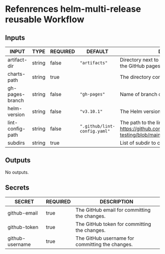 # Refenrences helm-multi-release reusable Workflow
## Inputs

<!-- AUTO-DOC-INPUT:START - Do not remove or modify this section -->

|      INPUT       |  TYPE  | REQUIRED |           DEFAULT            |                                                        DESCRIPTION                                                         |
|------------------|--------|----------|------------------------------|----------------------------------------------------------------------------------------------------------------------------|
|   artifact-dir   | string |  false   |        `"artifacts"`         |                       Directory next to `charts-path` for preparation of the GitHub pages artifact.                        |
|   charts-path    | string |   true   |                              |                                        The directory containing the Helm chart(s).                                         |
| gh-pages-branch  | string |  false   |         `"gh-pages"`         |                                          Name of branch containing the artifacts                                           |
|   helm-version   | string |  false   |         `"v3.10.1"`          |                                                     The Helm version.                                                      |
| lint-config-path | string |  false   | `".github/lint-config.yaml"` | The path to the lint configuration file (See https://github.com/helm/chart-testing/blob/main/pkg/config/test_config.yaml). |
|     subdirs      | string |   true   |                              |                                                 List of subdir to consider                                                 |

<!-- AUTO-DOC-INPUT:END -->
## Outputs

<!-- AUTO-DOC-OUTPUT:START - Do not remove or modify this section -->
No outputs.
<!-- AUTO-DOC-OUTPUT:END -->
## Secrets

<!-- AUTO-DOC-SECRETS:START - Do not remove or modify this section -->

|     SECRET      | REQUIRED |                   DESCRIPTION                   |
|-----------------|----------|-------------------------------------------------|
|  github-email   |   true   |  The GitHub email for committing the changes.   |
|  github-token   |   true   |  The GitHub token for committing the changes.   |
| github-username |   true   | The GitHub username for committing the changes. |

<!-- AUTO-DOC-SECRETS:END -->
